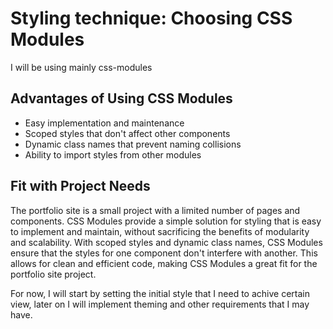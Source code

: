 # Styling technique: Choosing CSS Modules

I will be using mainly css-modules

## Advantages of Using CSS Modules
- Easy implementation and maintenance
- Scoped styles that don't affect other components
- Dynamic class names that prevent naming collisions
- Ability to import styles from other modules

## Fit with Project Needs
The portfolio site is a small project with a limited number of pages and
components. CSS Modules provide a simple solution for styling that is easy to
implement and maintain, without sacrificing the benefits of modularity and
scalability. With scoped styles and dynamic class names, CSS Modules ensure that
the styles for one component don't interfere with another. This allows for clean
and efficient code, making CSS Modules a great fit for the portfolio site
project.

For now, I will start by setting the initial style that I need to achive certain
view, later on I will implement theming and other requirements that I may have.